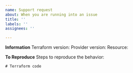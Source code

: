 ```yaml
---
name: Support request
about: When you are running into an issue
title: ''
labels: ''
assignees: ''

---
```


**Information**
Terraform version: 
Provider version:
Resource:

**To Reproduce**
Steps to reproduce the behavior:

```hcl
# Terraform code
```

